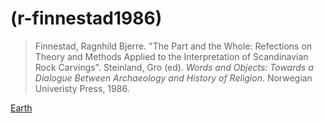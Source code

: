 # (r-finnestad1986)
> Finnestad, Ragnhild Bjerre. "The Part and the Whole: Refections on Theory and Methods Applied to the Interpretation of Scandinavian Rock Carvings". Steinland, Gro (ed). *Words and Objects: Towards a Dialogue Between Archaeology and History of Religion*. Norwegian Univeristy Press, 1986.

[Earth](middle-earth-land)